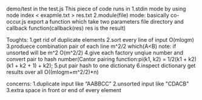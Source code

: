 demo/test in the test.js
This piece of code runs in 
1.stdin mode by using node index < exapmle.txt > res.txt
2.module(file) mode: 
basically co-occur.js export a function which take two parameters
file directory and callback function(callback(res) res is the result)




Toughts:
1.get rid of duplicate elements
2.sort every line of input O(mlogm)
3.produece combination pair of each line m^2/2 which(A<B) note: if unsorted will be m^2 O(m^2/2)
4.give each factory unqiue number and convert pair to hash number(Cantor pairing function:pi(k1, k2) = 1/2(k1 + k2)(k1 + k2 + 1) + k2);
5.put pair hash to one dictionaty
6.inspect dictionary get results
over all O((mlogm+m^2/2)*n)

concerns:
1.duplicate input like “AABBCC”
2.unsorted input like "CDACB"
3.extra space in front or end of every element
